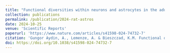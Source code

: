 ```yaml
---
title: "Functional diversities within neurons and astrocytes in the adult rat auditory cortex revealed by single-nucleus RNA sequencing"
collection: publications
permalink: /publication/2024-rat-astros
date: 2024-10-25
venue: 'Scientific Reports'
paperurl: 'https://www.nature.com/articles/s41598-024-74732-7'
citation: 'Gungor Aydin, A., Lemenze, A. & Bieszczad, K.M. Functional diversities within neurons and astrocytes in the adult rat auditory cortex revealed by single-nucleus RNA sequencing. Sci Rep 14, 25314 (2024). https://doi.org/10.1038/s41598-024-74732-7'
doi: https://doi.org/10.1038/s41598-024-74732-7
---
```

